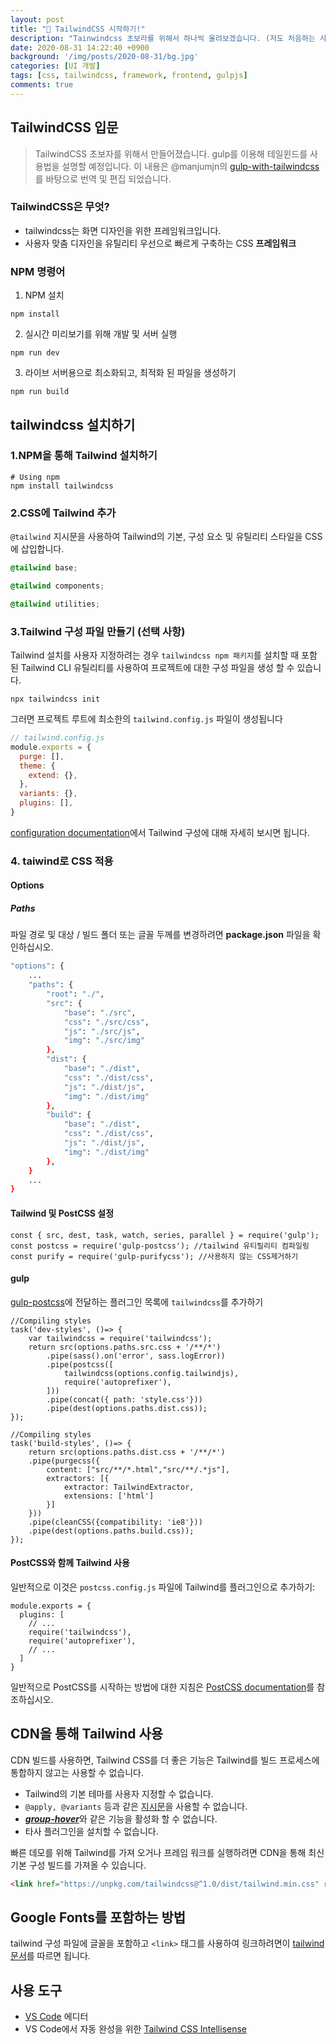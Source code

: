 ```yaml
---
layout: post
title: "🐪 TailwindCSS 시작하기!"
description: "Tainwindcss 초보라를 위해서 하나씩 올려보겠습니다. (저도 처음하는 사용자입니다.)"
date: 2020-08-31 14:22:40 +0900
background: '/img/posts/2020-08-31/bg.jpg'
categories: [UI 개발]
tags: [css, tailwindcss, framework, frontend, gulpjs]
comments: true
---
```

## TailwindCSS 입문
> TailwindCSS 초보자를 위해서 만들어졌습니다. gulp를 이용해 테일윈드를 사용법을 설명할 예정입니다. 이 내용은 @manjumjn의 [gulp-with-tailwindcss](https://github.com/manjumjn/gulp-with-tailwindcss)를 바탕으로 번역 및 편집 되었습니다.

### TailwindCSS은 무엇?

- tailwindcss는 화면 디자인을 위한 프레임워크입니다.
- 사용자 맞춤 디자인을 유틸리티 우선으로 빠르게 구축하는 CSS **프레임워크**

### NPM 명령어
1. NPM 설치
```
npm install
``` 
2. 실시간 미리보기를 위해 개발 및 서버 실행
```
npm run dev
```
3. 라이브 서버용으로 최소화되고, 최적화 된 파일을 생성하기
```
npm run build
```

## tailwindcss 설치하기
### 1.NPM을 통해 Tailwind 설치하기
```
# Using npm
npm install tailwindcss
```

### 2.CSS에 Tailwind 추가
`@tailwind` 지시문을 사용하여 Tailwind의 기본, 구성 요소 및 유틸리티 스타일을 CSS에 삽입합니다.
```css
@tailwind base;

@tailwind components;

@tailwind utilities;
```
### 3.Tailwind 구성 파일 만들기 (선택 사항)
Tailwind 설치를 사용자 지정하려는 경우 `tailwindcss npm 패키지`를 설치할 때 포함 된 Tailwind CLI 유틸리티를 사용하여 프로젝트에 대한 구성 파일을 생성 할 수 있습니다.
```
npx tailwindcss init
```
그러면 프로젝트 루트에 최소한의 `tailwind.config.js` 파일이 생성됩니다
```js
// tailwind.config.js
module.exports = {
  purge: [],
  theme: {
    extend: {},
  },
  variants: {},
  plugins: [],
}
```
[configuration documentation](https://tailwindcss.com/docs/configuration)에서 Tailwind 구성에 대해 자세히 보시면 됩니다.

### 4. taiwind로 CSS 적용

#### Options
##### Paths
파일 경로 및 대상 / 빌드 폴더 또는 글꼴 두께를 변경하려면 **package.json** 파일을 확인하십시오.
```bash
"options": {
    ...
    "paths": {
        "root": "./",
        "src": {
            "base": "./src",
            "css": "./src/css",
            "js": "./src/js",
            "img": "./src/img"
        },
        "dist": {
            "base": "./dist",
            "css": "./dist/css",
            "js": "./dist/js",
            "img": "./dist/img"
        },
        "build": {
            "base": "./dist",
            "css": "./dist/css",
            "js": "./dist/js",
            "img": "./dist/img"
        },
    }
    ...
}
```

#### Tailwind 및 PostCSS 설정
```
const { src, dest, task, watch, series, parallel } = require('gulp');
const postcss = require('gulp-postcss'); //tailwind 유티릴리티 컴파일링
const purify = require('gulp-purifycss'); //사용하지 않는 CSS제거하기
```
#### gulp
[gulp-postcss](https://github.com/postcss/gulp-postcss)에 전달하는 플러그인 목록에 `tailwindcss`를 추가하기
```
//Compiling styles
task('dev-styles', ()=> {
    var tailwindcss = require('tailwindcss'); 
    return src(options.paths.src.css + '/**/*')
        .pipe(sass().on('error', sass.logError))
        .pipe(postcss([
            tailwindcss(options.config.tailwindjs),
            require('autoprefixer'),
        ]))
        .pipe(concat({ path: 'style.css'}))
        .pipe(dest(options.paths.dist.css));
});

//Compiling styles
task('build-styles', ()=> {
    return src(options.paths.dist.css + '/**/*')
    .pipe(purgecss({
        content: ["src/**/*.html","src/**/.*js"],
        extractors: [{
            extractor: TailwindExtractor,
            extensions: ['html']
        }]
    }))
    .pipe(cleanCSS({compatibility: 'ie8'}))
    .pipe(dest(options.paths.build.css));
});
```

#### PostCSS와 함께 Tailwind 사용
일반적으로 이것은 `postcss.config.js` 파일에 Tailwind를 플러그인으로 추가하기:
```
module.exports = {
  plugins: [
    // ...
    require('tailwindcss'),
    require('autoprefixer'),
    // ...
  ]
}
```
일반적으로 PostCSS를 시작하는 방법에 대한 지침은 [PostCSS documentation](https://github.com/postcss/postcss#usage)를 참조하십시오.

## CDN을 통해 Tailwind 사용
CDN 빌드를 사용하면, Tailwind CSS를 더 좋은 기능은 Tailwind를 빌드 프로세스에 통합하지 않고는 사용할 수 없습니다.

- Tailwind의 기본 테마를 사용자 지정할 수 없습니다. 
- `@apply, @variants` 등과 같은 [지시문](https://tailwindcss.com/docs/functions-and-directives)을 사용할 수 없습니다. 
- [***group-hover***](https://tailwindcss.com/docs/pseudo-class-variants#group-hover)와 같은 기능을 활성화 할 수 없습니다. 
- 타사 플러그인을 설치할 수 없습니다. 

빠른 데모를 위해 Tailwind를 가져 오거나 프레임 워크를 실행하려면 CDN을 통해 최신 기본 구성 빌드를 가져올 수 있습니다.

```html
<link href="https://unpkg.com/tailwindcss@^1.0/dist/tailwind.min.css" rel="stylesheet">
```

## Google Fonts를 포함하는 방법
tailwind 구성 파일에 글꼴을 포함하고 `<link>` 태그를 사용하여 링크하려면이 [tailwind 문서](https://tailwindcss.com/docs/fonts/#font-families)를 따르면 됩니다.

## 사용 도구 
- [VS Code](https://code.visualstudio.com/) 에디터
- VS Code에서 자동 완성을 위한 [Tailwind CSS Intellisense](https://marketplace.visualstudio.com/items?itemName=bradlc.vscode-tailwindcss)
      


